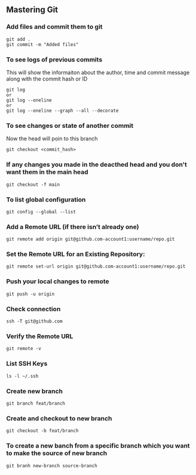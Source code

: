 ## Mastering Git

### Add files and commit them to git

```
git add .
git commit -m "Added files"
```

### To see logs of previous commits

This will show the informaiton about the author, time and commit message along with the commit hash or ID

```
git log
or
git log --oneline
or
git log --oneline --graph --all --decorate
```

### To see changes or state of another commit

Now the head will poin to this branch

```
git checkout <commit_hash>
```

### If any changes you made in the deacthed head and you don't want them in the main head

```
git checkout -f main
```

### To list global configuration

```
git config --global --list
```

### Add a Remote URL (if there isn’t already one)

```
git remote add origin git@github.com-account1:username/repo.git

```

### Set the Remote URL for an Existing Repository:

```
git remote set-url origin git@github.com-account1:username/repo.git
```

### Push your local changes to remote

```
git push -u origin
```

### Check connection

```
ssh -T git@github.com
```

### Verify the Remote URL

```
git remote -v
```

### List SSH Keys

```
ls -l ~/.ssh

```

### Create new branch

```
git branch feat/branch
```

### Create and checkout to new branch

```
git checkout -b feat/branch
```

### To create a new banch from a specific branch which you want to make the source of new branch

```
git branh new-branch source-branch
```
